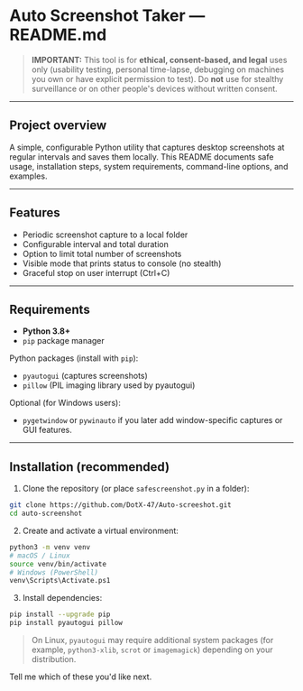 # Auto Screenshot Taker — README.md

> **IMPORTANT:** This tool is for **ethical, consent-based, and legal** uses only (usability testing, personal time-lapse, debugging on machines you own or have explicit permission to test). Do **not** use for stealthy surveillance or on other people's devices without written consent.

---

## Project overview

A simple, configurable Python utility that captures desktop screenshots at regular intervals and saves them locally. This README documents safe usage, installation steps, system requirements, command-line options, and examples.

---

## Features

* Periodic screenshot capture to a local folder
* Configurable interval and total duration
* Option to limit total number of screenshots
* Visible mode that prints status to console (no stealth)
* Graceful stop on user interrupt (Ctrl+C)

---

## Requirements

* **Python 3.8+**
* `pip` package manager

Python packages (install with `pip`):

* `pyautogui` (captures screenshots)
* `pillow` (PIL imaging library used by pyautogui)

Optional (for Windows users):

* `pygetwindow` or `pywinauto` if you later add window-specific captures or GUI features.

---

## Installation (recommended)

1. Clone the repository (or place `safescreenshot.py` in a folder):

```bash
git clone https://github.com/DotX-47/Auto-screeshot.git
cd auto-screenshot
```

2. Create and activate a virtual environment:

```bash
python3 -m venv venv
# macOS / Linux
source venv/bin/activate
# Windows (PowerShell)
venv\Scripts\Activate.ps1
```

3. Install dependencies:

```bash
pip install --upgrade pip
pip install pyautogui pillow
```

> On Linux, `pyautogui` may require additional system packages (for example, `python3-xlib`, `scrot` or `imagemagick`) depending on your distribution.



Tell me which of these you'd like next.
